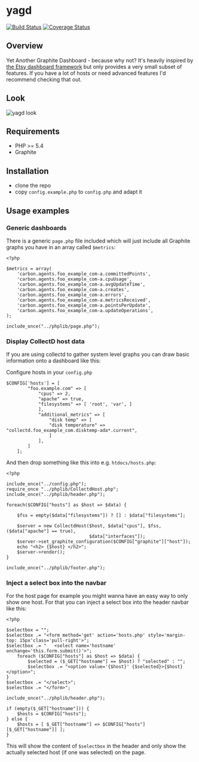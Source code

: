 # yagd

[![Build Status](https://travis-ci.org/mrtazz/yagd.svg?branch=master)](https://travis-ci.org/mrtazz/yagd)
[![Coverage Status](https://coveralls.io/repos/mrtazz/yagd/badge.svg?branch=master&service=github)](https://coveralls.io/github/mrtazz/yagd?branch=master)

## Overview
Yet Another Graphite Dashboard - because why not? It's heavily inspired by
[the Etsy dashboard framework](https://github.com/etsy/dashboard) but only
provides a very small subset of features. If you have a lot of hosts or need
advanced features I'd recommend checking that out.

## Look
![yagd look](http://s3itch.unwiredcouch.com/Dashboards-20151108-214111.jpg)

## Requirements
- PHP >= 5.4
- Graphite

## Installation
- clone the repo
- copy `config.example.php` to `config.php` and adapt it

## Usage examples

### Generic dashboards
There is a generic `page.php` file included which will just include all
Graphite graphs you have in an array called `$metrics`:

```
<?php

$metrics = array(
    'carbon.agents.foo_example_com-a.committedPoints',
    'carbon.agents.foo_example_com-a.cpuUsage',
    'carbon.agents.foo_example_com-a.avgUpdateTime',
    'carbon.agents.foo_example_com-a.creates',
    'carbon.agents.foo_example_com-a.errors',
    'carbon.agents.foo_example_com-a.metricsReceived',
    'carbon.agents.foo_example_com-a.pointsPerUpdate',
    'carbon.agents.foo_example_com-a.updateOperations',
);

include_once("../phplib/page.php");
```

### Display CollectD host data
If you are using collectd to gather system level graphs you can draw basic
information onto a dashboard like this:

Configure hosts in your `config.php`

```
$CONFIG['hosts'] = [
        "foo.example.com" => [
            "cpus" => 2,
            "apache" => true,
            "filesystems" => [ 'root', 'var', ]
            ],
            "additional_metrics" => [
                "disk temp" => [
                "disk temperature" => "collectd.foo_example_com.disktemp-ada*.current",
                ]
            ],
        ]
    ];
```

And then drop something like this into e.g. `htdocs/hosts.php`:


```
<?php

include_once("../config.php");
require_once "../phplib/CollectdHost.php";
include_once("../phplib/header.php");

foreach($CONFIG["hosts"] as $host => $data) {

    $fss = empty($data["filesystems"]) ? [] : $data["filesystems"];

    $server = new CollectdHost($host, $data["cpus"], $fss, ($data["apache"] == true),
                               $data["interfaces"]);
    $server->set_graphite_configuration($CONFIG["graphite"]["host"]);
    echo "<h2> {$host} </h2>";
    $server->render();
}

include_once("../phplib/footer.php");

```

### Inject a select box into the navbar
For the host page for example you might wanna have an easy way to only show
one host. For that you can inject a select box into the header navbar like
this:

```
<?php

$selectbox = "";
$selectbox .= "<form method='get' action='hosts.php' style='margin-top: 15px'class='pull-right'>";
$selectbox .= "   <select name='hostname' onchange='this.form.submit()'>";
    foreach ($CONFIG["hosts"] as $host => $data) {
        $selected = ($_GET["hostname"] == $host) ? "selected" : "";
        $selectbox .= "<option value='{$host}' {$selected}>{$host}</option>";
}
$selectbox .= "</select>";
$selectbox .= "</form>";

include_once("../phplib/header.php");

if (empty($_GET["hostname"])) {
    $hosts = $CONFIG["hosts"];
} else {
    $hosts = [ $_GET["hostname"] => $CONFIG["hosts"][$_GET["hostname"]] ];
}
```

This will show the content of `$selectbox` in the header and only show the
actually selected host (if one was selected) on the page.
